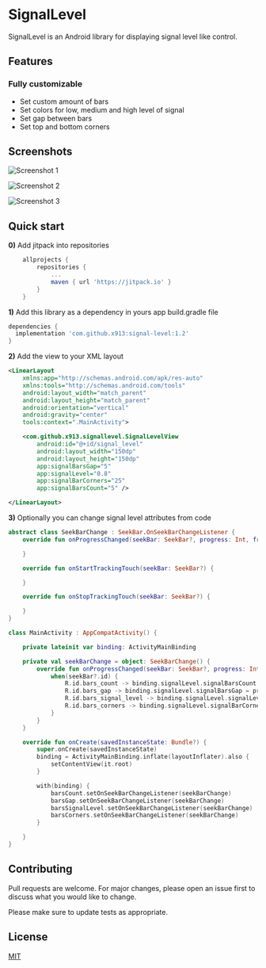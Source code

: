 # SignalLevel

SignalLevel is an Android library for displaying signal level like control.

## Features

### Fully customizable

* Set custom amount of bars
* Set colors for low, medium and high level of signal
* Set gap between bars
* Set top and bottom corners

## Screenshots

![Screenshot 1](images/img1.png)

![Screenshot 2](images/img2.png)

![Screenshot 3](images/img3.png)


## Quick start

**0)** Add jitpack into repositories 

```gradle
    allprojects {
        repositories {
            ...
            maven { url 'https://jitpack.io' }
        }
    }
```

**1)** Add this library as a dependency in yours app build.gradle file

```gradle
dependencies {
  implementation 'com.github.x913:signal-level:1.2'
}
```

**2)** Add the view to your XML layout

```xml
<LinearLayout
    xmlns:app="http://schemas.android.com/apk/res-auto"
    xmlns:tools="http://schemas.android.com/tools"
    android:layout_width="match_parent"
    android:layout_height="match_parent"
    android:orientation="vertical"
    android:gravity="center"
    tools:context=".MainActivity">

    <com.github.x913.signallevel.SignalLevelView
        android:id="@+id/signal_level"
        android:layout_width="150dp"
        android:layout_height="150dp"
        app:signalBarsGap="5"
        app:signalLevel="0.8"
        app:signalBarCorners="25"
        app:signalBarsCount="5" />

</LinearLayout>
```

**3)** Optionally you can change signal level attributes from code

```kotlin
abstract class SeekBarChange : SeekBar.OnSeekBarChangeListener {
    override fun onProgressChanged(seekBar: SeekBar?, progress: Int, fromUser: Boolean) {

    }

    override fun onStartTrackingTouch(seekBar: SeekBar?) {

    }

    override fun onStopTrackingTouch(seekBar: SeekBar?) {

    }
}

class MainActivity : AppCompatActivity() {

    private lateinit var binding: ActivityMainBinding

    private val seekBarChange = object: SeekBarChange() {
        override fun onProgressChanged(seekBar: SeekBar?, progress: Int, fromUser: Boolean) {
            when(seekBar?.id) {
                R.id.bars_count -> binding.signalLevel.signalBarsCount = progress
                R.id.bars_gap -> binding.signalLevel.signalBarsGap = progress
                R.id.bars_signal_level -> binding.signalLevel.signalLevel = progress / 100f
                R.id.bars_corners -> binding.signalLevel.signalBarCorners = progress.toFloat()
            }
        }
    }

    override fun onCreate(savedInstanceState: Bundle?) {
        super.onCreate(savedInstanceState)
        binding = ActivityMainBinding.inflate(layoutInflater).also {
            setContentView(it.root)
        }

        with(binding) {
            barsCount.setOnSeekBarChangeListener(seekBarChange)
            barsGap.setOnSeekBarChangeListener(seekBarChange)
            barsSignalLevel.setOnSeekBarChangeListener(seekBarChange)
            barsCorners.setOnSeekBarChangeListener(seekBarChange)
        }

    }
}
```

## Contributing
Pull requests are welcome. For major changes, please open an issue first to discuss what you would like to change.

Please make sure to update tests as appropriate.

## License
[MIT](https://choosealicense.com/licenses/mit/)